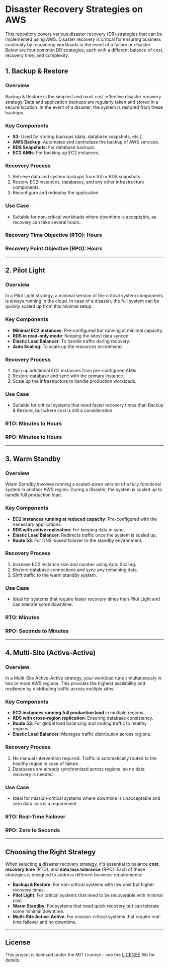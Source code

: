 # Disaster Recovery Strategies on AWS

This repository covers various disaster recovery (DR) strategies that can be implemented using AWS. Disaster recovery is critical for ensuring business continuity by recovering workloads in the event of a failure or disaster. Below are four common DR strategies, each with a different balance of cost, recovery time, and complexity.

## 1. Backup & Restore

### Overview
Backup & Restore is the simplest and most cost-effective disaster recovery strategy. Data and application backups are regularly taken and stored in a secure location. In the event of a disaster, the system is restored from these backups.

### Key Components
- **S3**: Used for storing backups (data, database snapshots, etc.).
- **AWS Backup**: Automates and centralizes the backup of AWS services.
- **RDS Snapshots**: For database backups.
- **EC2 AMIs**: For backing up EC2 instances.

### Recovery Process
1. Retrieve data and system backups from S3 or RDS snapshots.
2. Restore EC2 instances, databases, and any other infrastructure components.
3. Reconfigure and redeploy the application.

### Use Case
- Suitable for non-critical workloads where downtime is acceptable, as recovery can take several hours.
  
### Recovery Time Objective (RTO): Hours
### Recovery Point Objective (RPO): Hours

---

## 2. Pilot Light

### Overview
In a Pilot Light strategy, a minimal version of the critical system components is always running in the cloud. In case of a disaster, the full system can be quickly scaled up from this minimal setup.

### Key Components
- **Minimal EC2 instances**: Pre-configured but running at minimal capacity.
- **RDS in read-only mode**: Keeping the latest data synced.
- **Elastic Load Balancer**: To handle traffic during recovery.
- **Auto Scaling**: To scale up the resources on-demand.

### Recovery Process
1. Spin up additional EC2 instances from pre-configured AMIs.
2. Restore database and sync with the primary instance.
3. Scale up the infrastructure to handle production workloads.

### Use Case
- Suitable for critical systems that need faster recovery times than Backup & Restore, but where cost is still a consideration.

### RTO: Minutes to Hours
### RPO: Minutes to Hours

---

## 3. Warm Standby

### Overview
Warm Standby involves running a scaled-down version of a fully functional system in another AWS region. During a disaster, the system is scaled up to handle full production load.

### Key Components
- **EC2 instances running at reduced capacity**: Pre-configured with the necessary applications.
- **RDS with active replication**: For keeping data in sync.
- **Elastic Load Balancer**: Redirects traffic once the system is scaled up.
- **Route 53**: For DNS-based failover to the standby environment.

### Recovery Process
1. Increase EC2 instance size and number using Auto Scaling.
2. Restore database connections and sync any remaining data.
3. Shift traffic to the warm standby system.

### Use Case
- Ideal for systems that require faster recovery times than Pilot Light and can tolerate some downtime.

### RTO: Minutes
### RPO: Seconds to Minutes

---

## 4. Multi-Site (Active-Active)

### Overview
In a Multi-Site Active-Active strategy, your workload runs simultaneously in two or more AWS regions. This provides the highest availability and resilience by distributing traffic across multiple sites.

### Key Components
- **EC2 instances running full production load** in multiple regions.
- **RDS with cross-region replication**: Ensuring database consistency.
- **Route 53**: For global load balancing and routing traffic to healthy regions.
- **Elastic Load Balancer**: Manages traffic distribution across regions.

### Recovery Process
1. No manual intervention required. Traffic is automatically routed to the healthy region in case of failure.
2. Databases are already synchronized across regions, so no data recovery is needed.
  
### Use Case
- Ideal for mission-critical systems where downtime is unacceptable and zero data loss is a requirement.

### RTO: Real-Time Failover
### RPO: Zero to Seconds

---

## Choosing the Right Strategy

When selecting a disaster recovery strategy, it's essential to balance **cost**, **recovery time** (RTO), and **data loss tolerance** (RPO). Each of these strategies is designed to address different business requirements:

- **Backup & Restore**: For non-critical systems with low cost but higher recovery times.
- **Pilot Light**: For critical systems that need to be recoverable with minimal cost.
- **Warm Standby**: For systems that need quick recovery but can tolerate some minimal downtime.
- **Multi-Site Active-Active**: For mission-critical systems that require real-time failover and no downtime.

---

## License

This project is licensed under the MIT License - see the [LICENSE](LICENSE) file for details.

